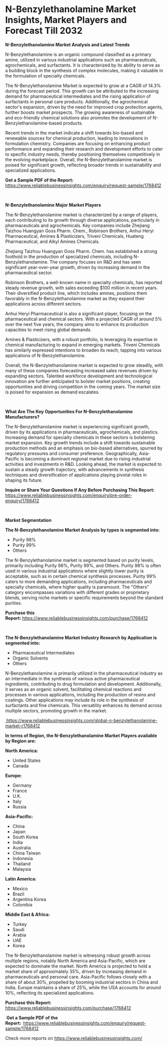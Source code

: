 <p><h1>N-Benzylethanolamine Market Insights, Market Players and Forecast Till 2032</h1></p><p><strong>N-Benzylethanolamine Market Analysis and Latest Trends</strong></p>
<p><p>N-Benzylethanolamine is an organic compound classified as a primary amine, utilized in various industrial applications such as pharmaceuticals, agrochemicals, and surfactants. It is characterized by its ability to serve as a building block in the synthesis of complex molecules, making it valuable in the formulation of specialty chemicals.</p><p>The N-Benzylethanolamine Market is expected to grow at a CAGR of 14.3% during the forecast period. This growth can be attributed to the increasing demand for pharmaceutical intermediates and the rising application of surfactants in personal care products. Additionally, the agrochemical sector's expansion, driven by the need for improved crop protection agents, further boosts market prospects. The growing awareness of sustainable and eco-friendly chemical solutions also promotes the development of N-Benzylethanolamine-based products. </p><p>Recent trends in the market indicate a shift towards bio-based and renewable sources for chemical production, leading to innovations in formulation chemistry. Companies are focusing on enhancing product performance and expanding their research and development efforts to cater to specific industry needs, thereby positioning themselves competitively in the evolving marketplace. Overall, the N-Benzylethanolamine market is poised for significant growth, reflecting broader trends in sustainability and specialized applications.</p></p>
<p><strong>Get a Sample PDF of the Report:&nbsp;</strong> <a href="https://www.reliablebusinessinsights.com/enquiry/request-sample/1768412?utm_campaign=2811&utm_medium=2&utm_source=Github&utm_content=ia&utm_term=03042025&utm_id=n-benzylethanolamine">https://www.reliablebusinessinsights.com/enquiry/request-sample/1768412</a></p>
<p>&nbsp;</p>
<p><strong>N-Benzylethanolamine Major Market Players</strong></p>
<p><p>The N-Benzylethanolamine market is characterized by a range of players, each contributing to its growth through diverse applications, particularly in pharmaceuticals and agrochemicals. Key companies include Zhejiang Taizhou Huangyan Goss Pharm. Chem., Robinson Brothers, Anhui Heryi Pharmaceutical, Amines & Plasticizers, Triveni Chemicals, Huateng Pharmaceutical, and Alkyl Amines Chemicals. </p><p>Zhejiang Taizhou Huangyan Goss Pharm. Chem. has established a strong foothold in the production of specialized chemicals, including N-Benzylethanolamine. The company focuses on R&D and has seen significant year-over-year growth, driven by increasing demand in the pharmaceutical sector.</p><p>Robinson Brothers, a well-known name in specialty chemicals, has reported steady revenue growth, with sales exceeding $100 million in recent years. Their diversified product line, which includes amines, positions them favorably in the N-Benzylethanolamine market as they expand their applications across different sectors.</p><p>Anhui Heryi Pharmaceutical is also a significant player, focusing on the pharmaceutical and chemical sectors. With a projected CAGR of around 5% over the next five years, the company aims to enhance its production capacities to meet rising global demands.</p><p>Amines & Plasticizers, with a robust portfolio, is leveraging its expertise in chemical manufacturing to expand in emerging markets. Triveni Chemicals has similarly expressed intentions to broaden its reach, tapping into various applications of N-Benzylethanolamine.</p><p>Overall, the N-Benzylethanolamine market is expected to grow steadily, with many of these companies forecasting increased sales revenues driven by expanding sectors. Talented workforce development and technological innovation are further anticipated to bolster market positions, creating opportunities and driving competition in the coming years. The market size is poised for expansion as demand escalates.</p></p>
<p>&nbsp;</p>
<p><strong>What Are The Key Opportunities For N-Benzylethanolamine Manufacturers?</strong></p>
<p><p>The N-Benzylethanolamine market is experiencing significant growth, driven by its applications in pharmaceuticals, agrochemicals, and plastics. Increasing demand for specialty chemicals in these sectors is bolstering market expansion. Key growth trends include a shift towards sustainable production methods and an emphasis on bio-based alternatives, spurred by regulatory pressures and consumer preference. Geographically, Asia-Pacific is becoming a dominant regional market due to rising industrial activities and investments in R&D. Looking ahead, the market is expected to sustain a steady growth trajectory, with advancements in synthesis techniques and diversification of applications playing pivotal roles in shaping its future.</p></p>
<p><strong>Inquire or Share Your Questions If Any Before Purchasing This Report:</strong> <a href="https://www.reliablebusinessinsights.com/enquiry/pre-order-enquiry/1768412?utm_campaign=2811&utm_medium=2&utm_source=Github&utm_content=ia&utm_term=03042025&utm_id=n-benzylethanolamine">https://www.reliablebusinessinsights.com/enquiry/pre-order-enquiry/1768412</a></p>
<p>&nbsp;</p>
<p><strong>Market Segmentation</strong></p>
<p><strong>The N-Benzylethanolamine Market Analysis by types is segmented into:</strong></p>
<p><ul><li>Purity 98%</li><li>Purity 99%</li><li>Others</li></ul></p>
<p><p>The N-Benzylethanolamine market is segmented based on purity levels, primarily including Purity 98%, Purity 99%, and Others. Purity 98% is often used in various industrial applications where slightly lower purity is acceptable, such as in certain chemical synthesis processes. Purity 99% caters to more demanding applications, including pharmaceuticals and specialty chemicals, where higher quality is paramount. The "Others" category encompasses variations with different grades or proprietary blends, serving niche markets or specific requirements beyond the standard purities.</p></p>
<p><strong>Purchase this Report:&nbsp;</strong><a href="https://www.reliablebusinessinsights.com/purchase/1768412?utm_campaign=2811&utm_medium=2&utm_source=Github&utm_content=ia&utm_term=03042025&utm_id=n-benzylethanolamine">https://www.reliablebusinessinsights.com/purchase/1768412</a></p>
<p>&nbsp;</p>
<p><strong>The N-Benzylethanolamine Market Industry Research by Application is segmented into:</strong></p>
<p><ul><li>Pharmaceutical Intermediates</li><li>Organic Solvents</li><li>Others</li></ul></p>
<p><p>N-Benzylethanolamine is primarily utilized in the pharmaceutical industry as an intermediate in the synthesis of various active pharmaceutical ingredients, contributing to drug formulation and development. Additionally, it serves as an organic solvent, facilitating chemical reactions and processes in various applications, including the production of resins and coatings. Other applications may include its role in the synthesis of surfactants and fine chemicals. This versatility enhances its demand across multiple sectors, promoting growth in the market.</p></p>
<p><a href="https://www.reliablebusinessinsights.com/global-n-benzylethanolamine-market-r1768412?utm_campaign=2811&utm_medium=2&utm_source=Github&utm_content=ia&utm_term=03042025&utm_id=n-benzylethanolamine">&nbsp;https://www.reliablebusinessinsights.com/global-n-benzylethanolamine-market-r1768412</a></p>
<p><strong>In terms of Region, the N-Benzylethanolamine Market Players available by Region are:</strong></p>
<p>
    <p> <strong> North America: </strong>
        <ul>
            <li>United States</li>
            <li>Canada</li>
        </ul>
        </p> 
    <p> <strong> Europe: </strong>
        <ul>
            <li>Germany</li>
            <li>France</li>
            <li>U.K.</li>
            <li>Italy</li>
            <li>Russia</li>
        </ul>
        </p> 
    <p> <strong> Asia-Pacific: </strong>
        <ul>
            <li>China</li>
            <li>Japan</li>
            <li>South Korea</li>
            <li>India</li>
            <li>Australia</li>
            <li>China Taiwan</li>
            <li>Indonesia</li>
            <li>Thailand</li>
            <li>Malaysia</li>
        </ul>
        </p> 
    <p> <strong> Latin America: </strong>
        <ul>
            <li>Mexico</li>
            <li>Brazil</li>
            <li>Argentina Korea</li>
            <li>Colombia</li>
        </ul>
        </p> 
    <p> <strong> Middle East & Africa: </strong>
        <ul>
            <li>Turkey</li>
            <li>Saudi</li>
            <li>Arabia</li>
            <li>UAE</li>
            <li>Korea</li>
        </ul>
    </p>
    </p>
<p><p>The N-Benzylethanolamine market is witnessing robust growth across multiple regions, notably North America and Asia-Pacific, which are expected to dominate the market. North America is projected to hold a market share of approximately 35%, driven by increasing demand in pharmaceuticals and personal care. Asia-Pacific follows closely with a share of about 30%, propelled by booming industrial sectors in China and India. Europe maintains a share of 25%, while the USA accounts for around 10%, reflecting its specialized applications.</p></p>
<p><strong>Purchase this Report: </strong><a href="https://www.reliablebusinessinsights.com/purchase/1768412?utm_campaign=2811&utm_medium=2&utm_source=Github&utm_content=ia&utm_term=03042025&utm_id=n-benzylethanolamine">https://www.reliablebusinessinsights.com/purchase/1768412</a></p>
<p>&nbsp;<strong>Get a Sample PDF of the Report:&nbsp;&nbsp;</strong><a href="https://www.reliablebusinessinsights.com/enquiry/request-sample/1768412?utm_campaign=2811&utm_medium=2&utm_source=Github&utm_content=ia&utm_term=03042025&utm_id=n-benzylethanolamine">https://www.reliablebusinessinsights.com/enquiry/request-sample/1768412</a></p>
<p><strong></strong></p>
<p>Check more reports on <a href="https://www.reliablebusinessinsights.com/?utm_campaign=2811&utm_medium=2&utm_source=Github&utm_content=ia&utm_term=03042025&utm_id=n-benzylethanolamine">https://www.reliablebusinessinsights.com/</a></p>